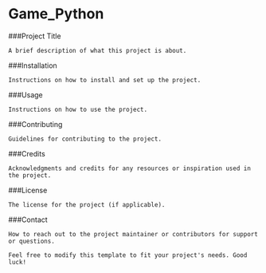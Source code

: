# Game_Python
###Project Title
```
A brief description of what this project is about.
```

###Installation
```
Instructions on how to install and set up the project.
```

###Usage
```
Instructions on how to use the project.
```

###Contributing
```
Guidelines for contributing to the project.
```

###Credits
```
Acknowledgments and credits for any resources or inspiration used in the project.
```

###License
```
The license for the project (if applicable).
```

###Contact
```
How to reach out to the project maintainer or contributors for support or questions.

Feel free to modify this template to fit your project's needs. Good luck!
```
